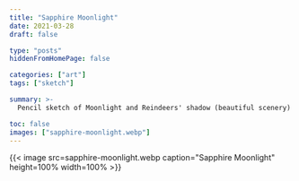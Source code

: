 ```yaml
---
title: "Sapphire Moonlight"
date: 2021-03-28
draft: false

type: "posts"
hiddenFromHomePage: false

categories: ["art"]
tags: ["sketch"]

summary: >-
  Pencil sketch of Moonlight and Reindeers' shadow (beautiful scenery)

toc: false
images: ["sapphire-moonlight.webp"]
---
```


{{< image src=sapphire-moonlight.webp caption="Sapphire Moonlight" height=100% width=100% >}}
